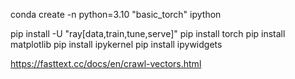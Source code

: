 conda create -n python=3.10 "basic_torch" ipython

pip install -U "ray[data,train,tune,serve]"
pip install torch 
pip install matplotlib
pip install ipykernel
pip install ipywidgets



https://fasttext.cc/docs/en/crawl-vectors.html